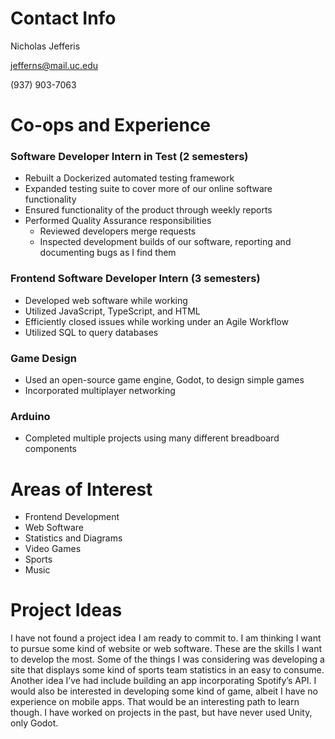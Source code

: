 # Contact Info
Nicholas Jefferis

jefferns@mail.uc.edu

(937) 903-7063


# Co-ops and Experience
### Software Developer Intern in Test (2 semesters)
  -	Rebuilt a Dockerized automated testing framework
  -	Expanded testing suite to cover more of our online software functionality
  -	Ensured functionality of the product through weekly reports
  -	Performed Quality Assurance responsibilities
    -	Reviewed developers merge requests
    -	Inspected development builds of our software, reporting and documenting bugs as I find them
### Frontend Software Developer Intern (3 semesters)
  - Developed web software while working
  - Utilized JavaScript, TypeScript, and HTML
  - Efficiently closed issues while working under an Agile Workflow
  - Utilized SQL to query databases
### Game Design
  - Used an open-source game engine, Godot, to design simple games
  - Incorporated multiplayer networking
### Arduino
  - Completed multiple projects using many different breadboard components
# Areas of Interest
  - Frontend Development
  - Web Software
  - Statistics and Diagrams
  - Video Games
  - Sports
  - Music
# Project Ideas
I have not found a project idea I am ready to commit to. I am thinking I want to pursue some kind of website or web software. These are the skills I want to develop the most. Some of the things I was considering was developing a site that displays some kind of sports team statistics in an easy to consume. Another idea I’ve had include building an app incorporating Spotify’s API. I would also be interested in developing some kind of game, albeit I have no experience on mobile apps. That would be an interesting path to learn though. I have worked on projects in the past, but have never used Unity, only Godot. 
